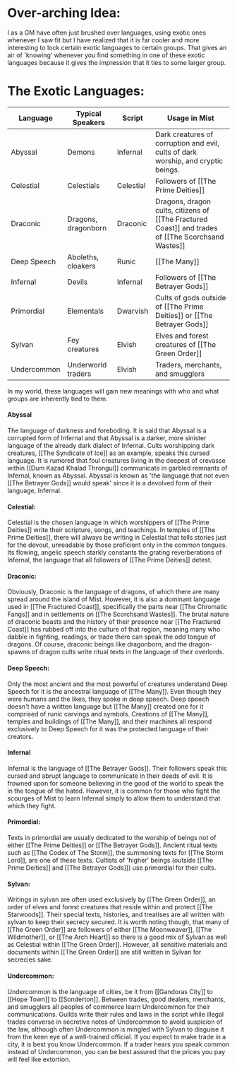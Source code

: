# Over-arching Idea:
I as a GM have often just brushed over languages, using exotic ones whenever I saw fit but I have realized that it is far cooler and more interesting to lock certain exotic languages to certain groups. That gives an air of 'knowing' whenever you find something in one of these exotic languages because it gives the impression that it ties to some larger group.
# The Exotic Languages:
| Language | Typical Speakers | Script | **Usage in Mist** |
| ---- | ---- | ---- | ---- |
| Abyssal | Demons | Infernal | Dark creatures of corruption and evil, cults of dark worship, and cryptic beings.  |
| Celestial | Celestials | Celestial | Followers of [[The Prime Deities]] |
| Draconic | Dragons, dragonborn | Draconic | Dragons, dragon cults, citizens of [[The Fractured Coast]] and trades of [[The Scorchsand Wastes]] |
| Deep Speech | Aboleths, cloakers | Runic | [[The Many]] |
| Infernal | Devils | Infernal | Followers of [[The Betrayer Gods]] |
| Primordial | Elementals | Dwarvish | Cults of gods outside of [[The Prime Deities]] or [[The Betrayer Gods]] |
| Sylvan | Fey creatures | Elvish | Elves and forest creatures of [[The Green Order]] |
| Undercommon | Underworld traders | Elvish | Traders, merchants, and smugglers |
In my world, these languages will gain new meanings with who and what groups are inherently tied to them.

#### Abyssal
The language of darkness and foreboding. It is said that Abyssal is a corrupted form of Infernal and that Abyssal is a darker, more sinister language of the already dark dialect of Infernal. Cults worshipping dark creatures, [[The Syndicate of Ice]] as an example, speaks this cursed language. It is rumored that foul creatures living in the deepest of crevasse within [[Dum Kazad Khalad Throngul]] communicate in garbled remnants of Infernal, known as Abyssal. Abyssal is known as 'the language that not even [[The Betrayer Gods]] would speak' since it is a devolved form of their language, Infernal. 
#### Celestial:
Celestial is the chosen language in which worshippers of [[The Prime Deities]] write their scripture, songs, and teachings. In temples of [[The Prime Deities]], there will always be writing in Celestial that tells stories just for the devout, unreadable by those proficient only in the common tongues. Its flowing, angelic speech starkly constants the grating reverberations of Infernal, the language that all followers of [[The Prime Deities]] detest.
#### Draconic:
Obviously, Draconic is the language of dragons, of which there are many spread around the island of Mist. However, it is also a dominant language used in [[The Fractured Coast]], specifically the parts near [[The Chromatic Fangs]] and in settlements on [[The Scorchsand Wastes]]. The brutal nature of draconic beasts and the history of their presence near [[The Fractured Coast]] has rubbed off into the culture of that region, meaning many who dabble in fighting, readings, or trade there can speak the odd tongue of dragons. Of course, draconic beings like dragonborn, and the dragon-spawns of dragon cults write ritual texts in the language of their overlords.
#### Deep Speech:
Only the most ancient and the most powerful of creatures understand Deep Speech for it is the ancestral language of [[The Many]]. Even though they were humans and the likes, they spoke in deep speech. Deep speech doesn't have a written language but [[The Many]] created one for it comprised of runic carvings and symbols. Creations of [[The Many]], temples and buildings of [[The Many]], and their machines all respond exclusively to Deep Speech for it was the protected language of their creators.
#### Infernal
Infernal is the language of [[The Betrayer Gods]]. Their followers speak this cursed and abrupt language to communicate in their deeds of evil. It is frowned upon for someone believing in the good of the world to speak the in the tongue of the hated. However, it is common for those who fight the scourges of Mist to learn Infernal simply to allow them to understand that which they fight. 
#### Primordial:
Texts in primordial are usually dedicated to the worship of beings not of either [[The Prime Deities]] or [[The Betrayer Gods]]. Ancient ritual texts such as [[The Codex of The Storm]], the summoning texts for [[The Storm Lord]], are one of these texts. Cultists of 'higher' beings (outside [[The Prime Deities]] and [[The Betrayer Gods]]) use primordial for their cults.  
#### Sylvan:
Writings in sylvan are often used exclusively by [[The Green Order]], an order of elves and forest creatures that reside within and protect [[The Starwoods]]. Their special texts, histories, and treatises are all written with sylvan to keep their secrecy secured. It is worth noting though, that many of [[The Green Order]] are followers of either [[The Moonweaver]], [[The Wildmother]], or [[The Arch Heart]] so there is a good mix of Sylvan as well as Celestial within [[The Green Order]]. However, all sensitive materials and documents within [[The Green Order]] are still written in Sylvan for secrecies sake. 
#### Undercommon:
Undercommon is the language of cities, be it from [[Gandoras City]] to [[Hope Town]] to [[Sonderton]]. Between trades, good dealers, merchants, and smugglers all peoples of commerce learn Undercommon for their communications. Guilds write their rules and laws in the script while illegal trades converse in secretive notes of Undercommon to avoid suspicion of the law, although often Undercommon is mingled with Sylvan to disguise it from the keen eye of a well-trained official. If you expect to make trade in a city, it is best you know Undercommon. If a trader hears you speak common instead of Undercommon, you can be best assured that the prices you pay will feel like extortion. 